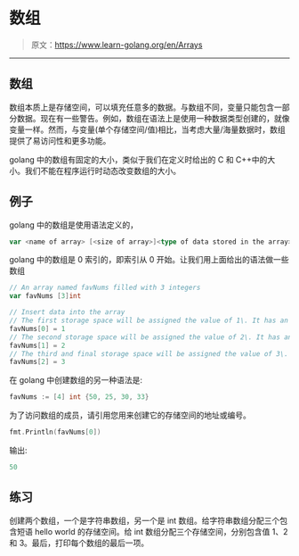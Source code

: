 # 数组

> 原文：<https://www.learn-golang.org/en/Arrays>

* * *

## 数组

数组本质上是存储空间，可以填充任意多的数据。与数组不同，变量只能包含一部分数据。现在有一些警告。例如，数组在语法上是使用一种数据类型创建的，就像变量一样。然而，与变量(单个存储空间/值)相比，当考虑大量/海量数据时，数组提供了易访问性和更多功能。

golang 中的数组有固定的大小，类似于我们在定义时给出的 C 和 C++中的大小。我们不能在程序运行时动态改变数组的大小。

## 例子

golang 中的数组是使用语法定义的，

```go
var <name of array> [<size of array>]<type of data stored in the array> 
```

golang 中的数组是 0 索引的，即索引从 0 开始。让我们用上面给出的语法做一些数组

```go
// An array named favNums filled with 3 integers
var favNums [3]int

// Insert data into the array
// The first storage space will be assigned the value of 1\. It has an index of 0.
favNums[0] = 1
// The second storage space will be assigned the value of 2\. It has an index of 1.
favNums[1] = 2
// The third and final storage space will be assigned the value of 3\. It has an index of 2.
favNums[2] = 3 
```

在 golang 中创建数组的另一种语法是:

```go
favNums := [4] int {50, 25, 30, 33} 
```

为了访问数组的成员，请引用您用来创建它的存储空间的地址或编号。

```go
fmt.Println(favNums[0]) 
```

输出:

```go
50 
```

## 练习

创建两个数组，一个是字符串数组，另一个是 int 数组。给字符串数组分配三个包含短语 hello world 的存储空间。给 int 数组分配三个存储空间，分别包含值 1、2 和 3。最后，打印每个数组的最后一项。
